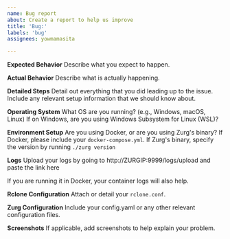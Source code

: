 ```yaml
---
name: Bug report
about: Create a report to help us improve
title: 'Bug:'
labels: 'bug'
assignees: yowmamasita

---
```


**Expected Behavior**
Describe what you expect to happen.

**Actual Behavior**
Describe what is actually happening.

**Detailed Steps**
Detail out everything that you did leading up to the issue.
Include any relevant setup information that we should know about.

**Operating System**
What OS are you running? (e.g., Windows, macOS, Linux)
If on Windows, are you using Windows Subsystem for Linux (WSL)?

**Environment Setup**
Are you using Docker, or are you using Zurg's binary?
If Docker, please include your `docker-compose.yml`.
If Zurg's binary, specify the version by running `./zurg version`

**Logs**
Upload your logs by going to http://ZURGIP:9999/logs/upload and paste the link here

If you are running it in Docker, your container logs will also help.

**Rclone Configuration**
Attach or detail your `rclone.conf`.

**Zurg Configuration**
Include your config.yaml or any other relevant configuration files.

**Screenshots**
If applicable, add screenshots to help explain your problem.
